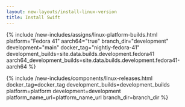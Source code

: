 ```yaml
---
layout: new-layouts/install-linux-version
title: Install Swift
---
```


{% include /new-includes/assigns/linux-platform-builds.html
    platform="Fedora 41"
    aarch64="true"
    branch_dir="development"
    development="main"
    docker_tag="nightly-fedora-41"
    development_builds=site.data.builds.development.fedora41
    aarch64_development_builds=site.data.builds.development.fedora41-aarch64
%}

{% include /new-includes/components/linux-releases.html
  docker_tag=docker_tag
  development_builds=development_builds
  platform=platform
  development=development
  platform_name_url=platform_name_url
  branch_dir=branch_dir
%}